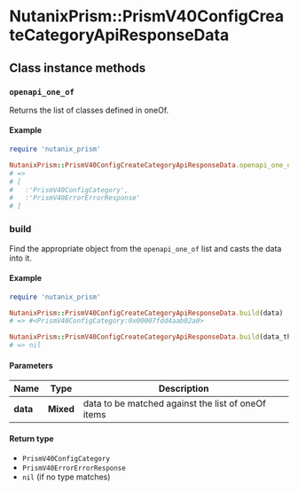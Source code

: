 # NutanixPrism::PrismV40ConfigCreateCategoryApiResponseData

## Class instance methods

### `openapi_one_of`

Returns the list of classes defined in oneOf.

#### Example

```ruby
require 'nutanix_prism'

NutanixPrism::PrismV40ConfigCreateCategoryApiResponseData.openapi_one_of
# =>
# [
#   :'PrismV40ConfigCategory',
#   :'PrismV40ErrorErrorResponse'
# ]
```

### build

Find the appropriate object from the `openapi_one_of` list and casts the data into it.

#### Example

```ruby
require 'nutanix_prism'

NutanixPrism::PrismV40ConfigCreateCategoryApiResponseData.build(data)
# => #<PrismV40ConfigCategory:0x00007fdd4aab02a0>

NutanixPrism::PrismV40ConfigCreateCategoryApiResponseData.build(data_that_doesnt_match)
# => nil
```

#### Parameters

| Name | Type | Description |
| ---- | ---- | ----------- |
| **data** | **Mixed** | data to be matched against the list of oneOf items |

#### Return type

- `PrismV40ConfigCategory`
- `PrismV40ErrorErrorResponse`
- `nil` (if no type matches)

